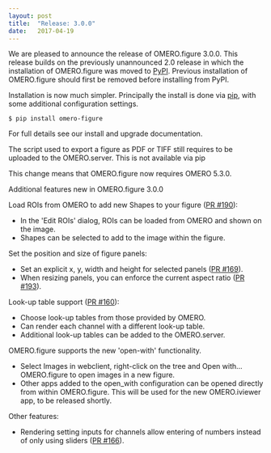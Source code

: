 ```yaml
---
layout: post
title:  "Release: 3.0.0"
date:   2017-04-19
---
```


We are pleased to announce the release of OMERO.figure 3.0.0.
This release builds on the previously unannounced 2.0 release in which the installation of
OMERO.figure was moved to [PyPI](https://pypi.python.org/pypi?:action=display&name=omero-figure).
Previous installation of OMERO.figure should first be removed before installing from PyPI.

Installation is now much simpler. Principally the install is done via [pip](https://pypi.python.org/pypi/pip),
with some additional configuration settings.

 	$ pip install omero-figure

For full details see our install and upgrade documentation.

The script used to export a figure as PDF or TIFF still requires to be uploaded to the OMERO.server.
This is not available via pip

This change means that OMERO.figure now requires OMERO 5.3.0.

Additional features new in OMERO.figure 3.0.0

Load ROIs from OMERO to add new Shapes to your figure ([PR #190](https://github.com/ome/omero-figure/pull/190)):

 - In the 'Edit ROIs' dialog, ROIs can be loaded from OMERO and shown on the image.
 - Shapes can be selected to add to the image within the figure.

Set the position and size of figure panels:

 - Set an explicit x, y, width and height for selected panels ([PR #169](https://github.com/ome/omero-figure/pull/169)).
 - When resizing panels, you can enforce the current aspect ratio ([PR #193](https://github.com/ome/omero-figure/pull/193)).

Look-up table support ([PR #160](https://github.com/ome/omero-figure/pull/160)):

 - Choose look-up tables from those provided by OMERO.
 - Can render each channel with a different look-up table.
 - Additional look-up tables can be added to the OMERO.server.


OMERO.figure supports the new 'open-with' functionality.

 - Select Images in webclient, right-click on the tree and Open with... OMERO.figure to open images in a new figure.
 - Other apps added to the open_with configuration can be opened directly from
   within OMERO.figure. This will be used for the new OMERO.iviewer app, to be released shortly.

Other features:

 - Rendering setting inputs for channels allow entering of numbers
 instead of only using sliders ([PR #166](https://github.com/ome/omero-figure/pull/166)).